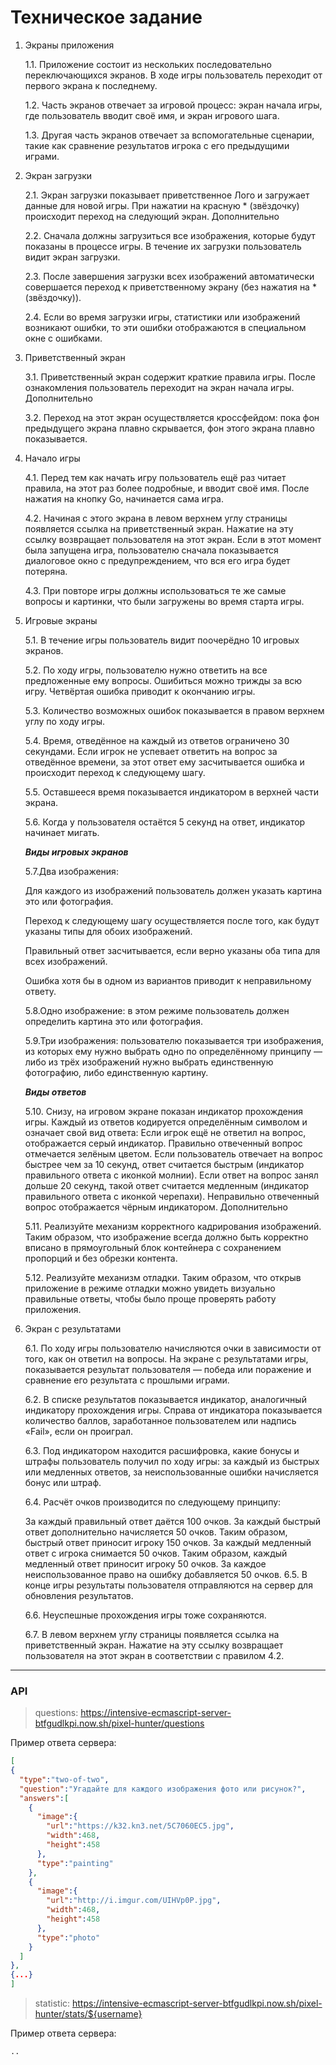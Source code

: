 Техническое задание
===========

1. Экраны приложения

    1.1. Приложение состоит из нескольких последовательно переключающихся экранов. В ходе игры пользователь переходит от первого экрана к последнему.
    
    1.2. Часть экранов отвечает за игровой процесс: экран начала игры, где пользователь вводит своё имя, и экран игрового шага.
    
    1.3. Другая часть экранов отвечает за вспомогательные сценарии, такие как сравнение результатов игрока с его предыдущими играми.
 
2. Экран загрузки

    2.1. Экран загрузки показывает приветственное Лого и загружает данные для новой игры. При нажатии на красную * (звёздочку) происходит переход на следующий экран.
Дополнительно

    2.2. Сначала должны загрузиться все изображения, которые будут показаны в процессе игры. В течение их загрузки пользователь видит экран загрузки.

    2.3. После завершения загрузки всех изображений автоматически совершается переход к приветственному экрану (без нажатия на * (звёздочку)).

    2.4. Если во время загрузки игры, статистики или изображений возникают ошибки, то эти ошибки отображаются в специальном окне с ошибками.

3. Приветственный экран

    3.1. Приветственный экран содержит краткие правила игры. После ознакомления пользователь переходит на экран начала игры. Дополнительно
    
    3.2. Переход на этот экран осуществляется кроссфейдом: пока фон предыдущего экрана плавно скрывается, фон этого экрана плавно показывается.

4. Начало игры

    4.1. Перед тем как начать игру пользователь ещё раз читает правила, на этот раз более подробные, и вводит своё имя. После нажатия на кнопку Go, начинается сама игра.

    4.2. Начиная с этого экрана в левом верхнем углу страницы появляется ссылка на приветственный экран. Нажатие на эту ссылку возвращает пользователя на этот экран. Если в этот момент была запущена игра, пользователю сначала показывается диалоговое окно с предупреждением, что вся его игра будет потеряна.

    4.3. При повторе игры должны использоваться те же самые вопросы и картинки, что были загружены во время старта игры.

5. Игровые экраны

    5.1. В течение игры пользователь видит поочерёдно 10 игровых экранов.

    5.2. По ходу игры, пользователю нужно ответить на все предложенные ему вопросы. Ошибиться можно трижды за всю игру. Четвёртая ошибка приводит к окончанию игры.
    
    5.3. Количество возможных ошибок показывается в правом верхнем углу по ходу игры.
    
    5.4. Время, отведённое на каждый из ответов ограничено 30 секундами. Если игрок не успевает ответить на вопрос за отведённое времени, за этот ответ ему засчитывается ошибка и происходит переход к следующему шагу.
    
    5.5. Оставшееся время показывается индикатором в верхней части экрана.
    
    5.6. Когда у пользователя остаётся 5 секунд на ответ, индикатор начинает мигать.
    
    ***Виды игровых экранов***
    
    5.7.Два изображения:

    Для каждого из изображений пользователь должен указать картина это или фотография.

    Переход к следующему шагу осуществляется после того, как будут указаны типы для обоих изображений.

    Правильный ответ засчитывается, если верно указаны оба типа для всех изображений.
    
    Ошибка хотя бы в одном из вариантов приводит к неправильному ответу.

    5.8.Одно изображение: в этом режиме пользователь должен определить картина это или фотография.

    5.9.Три изображения: пользователю показывается три изображения, из которых ему нужно выбрать одно по определённому принципу — либо из трёх изображений нужно выбрать единственную фотографию, либо единственную картину.

    ***Виды ответов***

    5.10. Снизу, на игровом экране показан индикатор прохождения игры. Каждый из ответов кодируется определённым символом и означает свой вид ответа:
    Если игрок ещё не ответил на вопрос, отображается серый индикатор.
    Правильно отвеченный вопрос отмечается зелёным цветом.
    Если пользователь отвечает на вопрос быстрее чем за 10 секунд, ответ считается быстрым (индикатор правильного ответа с иконкой молнии).
    Если ответ на вопрос занял дольше 20 секунд, такой ответ считается медленным (индикатор правильного ответа с иконкой черепахи).
    Неправильно отвеченный вопрос отображается чёрным индикатором.
    Дополнительно

    5.11. Реализуйте механизм корректного кадрирования изображений. Таким образом, что изображение всегда должно быть корректно вписано в прямоугольный блок контейнера с сохранением пропорций и без обрезки контента.
    
    5.12. Реализуйте механизм отладки. Таким образом, что открыв приложение в режиме отладки можно увидеть визуально правильные ответы, чтобы было проще проверять работу приложения.

6. Экран с результатами

    6.1. По ходу игры пользователю начисляются очки в зависимости от того, как он ответил на вопросы. На экране с результатами игры, показывается результат пользователя — победа или поражение и сравнение его результата с прошлыми играми.
    
    6.2. В списке результатов показывается индикатор, аналогичный индикатору прохождения игры. Справа от индикатора показывается количество баллов, заработанное пользователем или надпись «Fail», если он проиграл.
    
    6.3. Под индикатором находится расшифровка, какие бонусы и штрафы пользователь получил по ходу игры: за каждый из быстрых или медленных ответов, за неиспользованные ошибки начисляется бонус или штраф.
    
    6.4. Расчёт очков производится по следующему принципу:
    
    За каждый правильный ответ даётся 100 очков.
    За каждый быстрый ответ дополнительно начисляется 50 очков. Таким образом, быстрый ответ приносит игроку 150 очков.
    За каждый медленный ответ с игрока снимается 50 очков. Таким образом, каждый медленный ответ приносит игроку 50 очков.
    За каждое неиспользованное право на ошибку добавляется 50 очков.
    6.5. В конце игры результаты пользователя отправляются на сервер для обновления результатов.
    
    6.6. Неуспешные прохождения игры тоже сохраняются.
    
    6.7. В левом верхнем углу страницы появляется ссылка на приветственный экран. Нажатие на эту ссылку возвращает пользователя на этот экран в соответствии с правилом 4.2.

___

### API 
> questions:
 https://intensive-ecmascript-server-btfgudlkpi.now.sh/pixel-hunter/questions
 
Пример ответа сервера:
```json   
[
{
  "type":"two-of-two",
  "question":"Угадайте для каждого изображения фото или рисунок?",
  "answers":[
    {
      "image":{
        "url":"https://k32.kn3.net/5C7060EC5.jpg",
        "width":468,
        "height":458
      },
      "type":"painting"
    },
    {
      "image":{
        "url":"http://i.imgur.com/UIHVp0P.jpg",
        "width":468,
        "height":458
      },
      "type":"photo"
    }
  ]
},
{...}
]
```

> statistic: 
https://intensive-ecmascript-server-btfgudlkpi.now.sh/pixel-hunter/stats/${username}

Пример ответа сервера:
```
..
```
